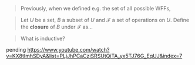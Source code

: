 > Previously, when we defined e.g. the set of all possible WFFs, 

> Let $U$ be a set, $B$ a subset of $U$ and $\mathcal F$ a set of operations on $U$.
> Define the **closure** of $B$ under $\mathcal F$ as...


> What is inductive?

>

pending
https://www.youtube.com/watch?v=KX8tImhSDyA&list=PLjJhPCaCziSRSUtQiTA_yx5TJ76G_EqUJ&index=7